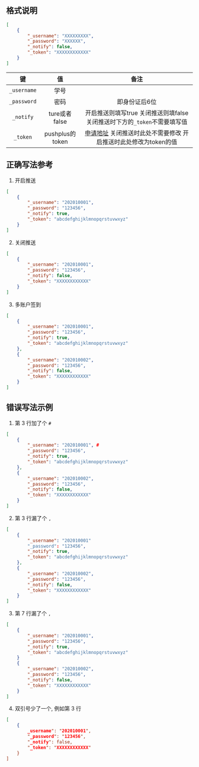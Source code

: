 ## 格式说明

```json
[
    {
        "_username": "XXXXXXXXX",
        "_password": "XXXXXX",
        "_notify": false,
        "_token": "XXXXXXXXXXXX"
    }
]
```

|键|值|备注|
|:-:|:-:|:-:|
|`_username`|学号||
|`_password`|密码|即身份证后6位|
|`_notify`|ture或者false|开启推送则填写true 关闭推送则填false 关闭推送时下方的`_token`不需要填写值|
|`_token`|pushplus的token|[申请地址](http://www.pushplus.plus/push1.html) 关闭推送时此处不需要修改 开启推送时此处修改为token的值|

## 正确写法参考

1. 开启推送

```json
[
    {
        "_username": "202010001",
        "_password": "123456",
        "_notify": true,
        "_token": "abcdefghijklmnopqrstuvwxyz"
    }
]
```

2. 关闭推送

```json
[
    {
        "_username": "202010001",
        "_password": "123456",
        "_notify": false,
        "_token": "XXXXXXXXXXXX"
    }
]
```

3. 多账户签到

```json
[
    {
        "_username": "202010001",
        "_password": "123456",
        "_notify": true,
        "_token": "abcdefghijklmnopqrstuvwxyz"
    },
    {
        "_username": "202010002",
        "_password": "123456",
        "_notify": false,
        "_token": "XXXXXXXXXXXX"
    }
]
```

## 错误写法示例

1. 第 3 行加了个 `#`

```json
[
    {
        "_username": "202010001", #
        "_password": "123456",
        "_notify": true,
        "_token": "abcdefghijklmnopqrstuvwxyz"
    },
    {
        "_username": "202010002",
        "_password": "123456",
        "_notify": false,
        "_token": "XXXXXXXXXXXX"
    }
]
```

2. 第 3 行漏了个 `,`

```json
[
    {
        "_username": "202010001"
        "_password": "123456",
        "_notify": true,
        "_token": "abcdefghijklmnopqrstuvwxyz"
    },
    {
        "_username": "202010002",
        "_password": "123456",
        "_notify": false,
        "_token": "XXXXXXXXXXXX"
    }
]
```

3. 第 7 行漏了个 `,`

```json
[
    {
        "_username": "202010001",
        "_password": "123456",
        "_notify": true,
        "_token": "abcdefghijklmnopqrstuvwxyz"
    }
    {
        "_username": "202010002",
        "_password": "123456",
        "_notify": false,
        "_token": "XXXXXXXXXXXX"
    }
]
```

4. 双引号少了一个, 例如第 3 行

```json
[
    {
        _username": "202010001",
        "_password": "123456",
        "_notify": false,
        "_token": "XXXXXXXXXXXX"
    }
]
```
